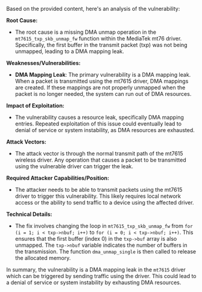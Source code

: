 Based on the provided content, here's an analysis of the vulnerability:

**Root Cause:**

- The root cause is a missing DMA unmap operation in the `mt7615_txp_skb_unmap_fw` function within the MediaTek mt76 driver. Specifically, the first buffer in the transmit packet (txp) was not being unmapped, leading to a DMA mapping leak.

**Weaknesses/Vulnerabilities:**

-   **DMA Mapping Leak**: The primary vulnerability is a DMA mapping leak. When a packet is transmitted using the mt7615 driver, DMA mappings are created. If these mappings are not properly unmapped when the packet is no longer needed, the system can run out of DMA resources.

**Impact of Exploitation:**

-   The vulnerability causes a resource leak, specifically DMA mapping entries. Repeated exploitation of this issue could eventually lead to denial of service or system instability, as DMA resources are exhausted.

**Attack Vectors:**

-   The attack vector is through the normal transmit path of the mt7615 wireless driver. Any operation that causes a packet to be transmitted using the vulnerable driver can trigger the leak.

**Required Attacker Capabilities/Position:**

-   The attacker needs to be able to transmit packets using the mt7615 driver to trigger this vulnerability. This likely requires local network access or the ability to send traffic to a device using the affected driver.

**Technical Details:**

-   The fix involves changing the loop in `mt7615_txp_skb_unmap_fw` from `for (i = 1; i < txp->nbuf; i++)` to `for (i = 0; i < txp->nbuf; i++)`. This ensures that the first buffer (index 0) in the `txp->buf` array is also unmapped. The `txp->nbuf` variable indicates the number of buffers in the transmission. The function `dma_unmap_single` is then called to release the allocated memory.

In summary, the vulnerability is a DMA mapping leak in the `mt7615` driver which can be triggered by sending traffic using the driver. This could lead to a denial of service or system instability by exhausting DMA resources.